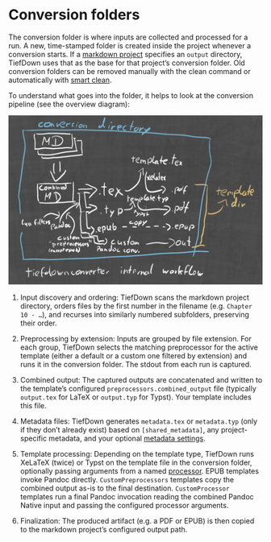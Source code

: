 # Conversion folders

The conversion folder is where inputs are collected and processed for a run. A
new, time-stamped folder is created inside the project whenever a conversion
starts. If a [markdown project](#markdown-projects) specifies an `output`
directory, TiefDown uses that as the base for that project’s conversion folder.
Old conversion folders can be removed manually with the clean command or
automatically with [smart clean](#smart-clean).

To understand what goes into the folder, it helps to look at the conversion
pipeline (see the overview diagram):

![Workflow](./resources/architecture.jpg)

1) Input discovery and ordering: TiefDown scans the markdown project directory,
   orders files by the first number in the filename (e.g. `Chapter 10 - …`),
   and recurses into similarly numbered subfolders, preserving their order.

2) Preprocessing by extension: Inputs are grouped by file extension. For each
   group, TiefDown selects the matching preprocessor for the active template
   (either a default or a custom one filtered by extension) and runs it in the
   conversion folder. The stdout from each run is captured.

3) Combined output: The captured outputs are concatenated and written to the
   template’s configured `preprocessors.combined_output` file (typically
   `output.tex` for LaTeX or `output.typ` for Typst). Your template includes
   this file.

4) Metadata files: TiefDown generates `metadata.tex` or `metadata.typ` (only if
   they don’t already exist) based on `[shared_metadata]`, any project-specific
   metadata, and your optional [metadata settings](#metadata-settings).

5) Template processing: Depending on the template type, TiefDown runs XeLaTeX
   (twice) or Typst on the template file in the conversion folder, optionally
   passing arguments from a named [processor](#custom-processors). EPUB templates
   invoke Pandoc directly. `CustomPreprocessors` templates copy the combined
   output as-is to the final destination. `CustomProcessor` templates run a
   final Pandoc invocation reading the combined Pandoc Native input and passing
   the configured processor arguments.

6) Finalization: The produced artifact (e.g. a PDF or EPUB) is then copied to
   the markdown project’s configured output path.
